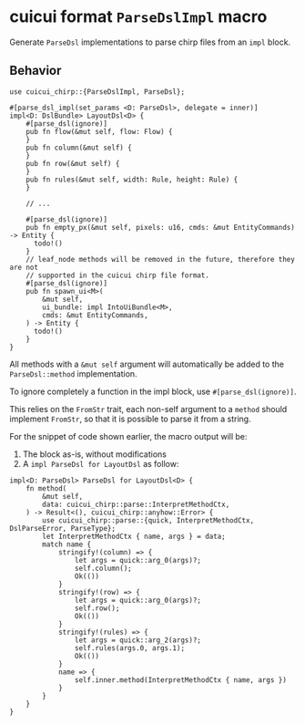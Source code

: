 # cuicui format `ParseDslImpl` macro

Generate `ParseDsl` implementations to parse chirp files from an `impl` block.

## Behavior

```text
use cuicui_chirp::{ParseDslImpl, ParseDsl};

#[parse_dsl_impl(set_params <D: ParseDsl>, delegate = inner)]
impl<D: DslBundle> LayoutDsl<D> {
    #[parse_dsl(ignore)]
    pub fn flow(&mut self, flow: Flow) {
    }
    pub fn column(&mut self) {
    }
    pub fn row(&mut self) {
    }
    pub fn rules(&mut self, width: Rule, height: Rule) {
    }

    // ...

    #[parse_dsl(ignore)]
    pub fn empty_px(&mut self, pixels: u16, cmds: &mut EntityCommands) -> Entity {
      todo!()
    }
    // leaf_node methods will be removed in the future, therefore they are not
    // supported in the cuicui chirp file format.
    #[parse_dsl(ignore)]
    pub fn spawn_ui<M>(
        &mut self,
        ui_bundle: impl IntoUiBundle<M>,
        cmds: &mut EntityCommands,
    ) -> Entity {
      todo!()
    }
}
```

All methods with a `&mut self` argument
will automatically be added to the `ParseDsl::method` implementation.

To ignore completely a function in the impl block, use `#[parse_dsl(ignore)]`.

This relies on the `FromStr` trait, each non-self argument to a `method`
should implement `FromStr`, so that it is possible to parse it from a string.

For the snippet of code shown earlier, the macro output will be:

1. The block as-is, without modifications
2. A `impl ParseDsl for LayoutDsl` as follow:

```text
impl<D: ParseDsl> ParseDsl for LayoutDsl<D> {
    fn method(
        &mut self,
        data: cuicui_chirp::parse::InterpretMethodCtx,
    ) -> Result<(), cuicui_chirp::anyhow::Error> {
        use cuicui_chirp::parse::{quick, InterpretMethodCtx, DslParseError, ParseType};
        let InterpretMethodCtx { name, args } = data;
        match name {
            stringify!(column) => {
                let args = quick::arg_0(args)?;
                self.column();
                Ok(())
            }
            stringify!(row) => {
                let args = quick::arg_0(args)?;
                self.row();
                Ok(())
            }
            stringify!(rules) => {
                let args = quick::arg_2(args)?;
                self.rules(args.0, args.1);
                Ok(())
            }
            name => {
                self.inner.method(InterpretMethodCtx { name, args })
            }
        }
    }
}
```
